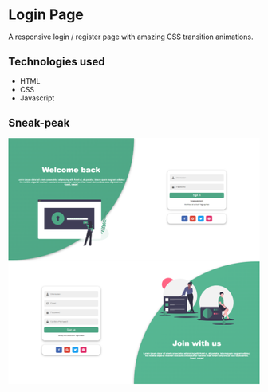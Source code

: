 # Login Page

A responsive login / register page with amazing CSS transition animations.

## Technologies used

- HTML
- CSS
- Javascript

## Sneak-peak

![LoginPage](./assets/screenshot-1.png)
![RegisterPage](./assets/screenshot-2.png)
